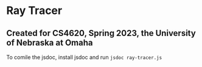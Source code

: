 # Ray Tracer 
## Created for CS4620, Spring 2023, the University of Nebraska at Omaha

To comile the jsdoc, install jsdoc and run `jsdoc ray-tracer.js`